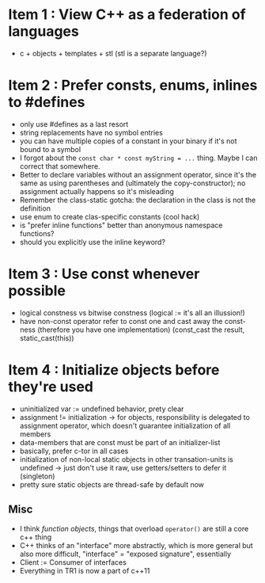 # Item 1 : View C++ as a federation of languages
- c + objects + templates + stl (stl is a separate language?)

# Item 2 : Prefer consts, enums, inlines to #defines
- only use #defines as a last resort
- string replacements have no symbol entries
- you can have multiple copies of a constant in your binary if it's not bound to a symbol
- I forgot about the `const char * const myString = ...` thing. Maybe I can correct that somewhere.
- Better to declare variables without an assignment operator, since it's the same as using parentheses and (ultimately the copy-constructor); no assignment actually happens so it's misleading
- Remember the class-static gotcha: the declaration in the class is not the definition
- use enum to create clas-specific constants (cool hack)
- is "prefer inline functions" better than anonymous namespace functions?
- should you explicitly use the inline keyword?

# Item 3 : Use const whenever possible
- logical constness vs bitwise constness (logical := it's all an illussion!)
- have non-const operator refer to const one and cast away the const-ness (therefore you have one implementation) (const_cast the result, static_cast<const thisType>(this))

# Item 4 : Initialize objects before they're used
- uninitialized var := undefined behavior, prety clear
- assignment != initialization
\-> for objects, responsibility is delegated to assignment operator, which doesn't guarantee initialization of all members
- data-members that are const must be part of an initializer-list
- basically, prefer c-tor in all cases
- initialization of non-local static objects in other transation-units is undefined
\-> just don't use it raw, use getters/setters to defer it (singleton)
- pretty sure static objects are thread-safe by default now

## Misc
- I think _function objects_, things that overload `operator()` are still a core c++ thing
- C++ thinks of an "interface" more abstractly, which is more general but also more difficult, "interface" = "exposed signature", essentially
- Client := Consumer of interfaces
- Everything in TR1 is now a part of c++11

